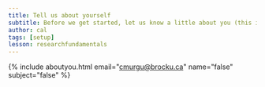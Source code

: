 ```yaml
---
title: Tell us about yourself
subtitle: Before we get started, let us know a little about you (this is optional, but helps us out a lot!)
author: cal
tags: [setup]
lesson: researchfundamentals
---
```



{% include aboutyou.html email="cmurgu@brocku.ca" name="false" subject="false" %}
<br>